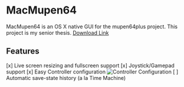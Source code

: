 # MacMupen64 #

MacMupen64 is an OS X native GUI for the mupen64plus project. This project is my senior thesis. [Download Link](https://docs.google.com/file/d/0BwIxTSti-2ozNjYxXzFvME1kT0E/edit?usp=sharing)

## Features #
[x] Live screen resizing and fullscreen support
[x] Joystick/Gamepad support
[x] Easy Controller configuration ![Controller Configuration](https://docs.google.com/file/d/0BwIxTSti-2ozSk1HTUpCc1VmLXc/edit?usp=sharing)
[ ] Automatic save-state history (a la Time Machine)